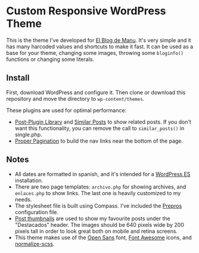 # Custom Responsive WordPress Theme

This is the theme I've developed for [El Blog de Manu](http://elblogdemanu.com/). It's very simple and it has many harcoded values and shortcuts to make it fast. It can be used as a base for your theme, changing some images, throwing some `bloginfo()` functions or changing some literals.

## Install

First, download WordPress and configure it. Then clone or download this repository and move the directory to `wp-content/themes`.

These plugins are used for optimal performance:

* [Post-Plugin Library](https://wordpress.org/plugins/post-plugin-library/) and [Similar Posts](https://wordpress.org/plugins/similar-posts/) to show related posts. If you don't want this functionality, you can remove the call to `similar_posts()` in single.php.
* [Proper Pagination](https://wordpress.org/plugins/proper-pagination/) to build the nav links near the bottom of the page.

## Notes

* All dates are formatted in spanish, and it's intended for a [WordPress ES](https://es.wordpress.org/) installation.
* There are two page templates: `archivo.php` for showing archives, and `enlaces.php` to show links. The last one is heavily customized to my needs.
* The stylesheet file is built using Compass. I've included the [Prepros](https://prepros.io/) configuration file.
* [Post thumbnails](http://codex.wordpress.org/Post_Thumbnails) are used to show my favourite posts under the "Destacados" header. The images should be 640 pixels wide by 200 pixels tall in order to look great both on mobile and retina screens.
* This theme makes use of the [Open Sans](https://www.google.com/fonts/specimen/Open+Sans) font, [Font Awesome](http://fortawesome.github.io/Font-Awesome/) icons, and [normalize-scss](https://github.com/JohnAlbin/normalize-scss).